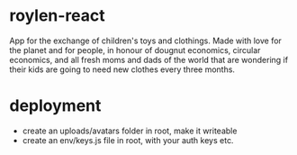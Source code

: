 # roylen-react
App for the exchange of children's toys and clothings. Made with love for the planet and for people, in honour of dougnut economics, circular economics, and all fresh moms and dads of the world that are wondering if their kids are going to need new clothes every three months.

# deployment
- create an uploads/avatars folder in root, make it writeable
- create an env/keys.js file in root, with your auth keys etc.

